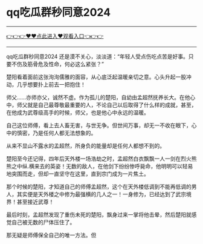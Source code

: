 # qq吃瓜群秒同意2024

<hr/> <a href="https://github.com/fetiyung/dhjui/issues/3">👉👉👉♥♥点此进入♥观看入口👈👉👉</a><hr/>

qq吃瓜群秒同意2024
还是漠不关心，淡淡道：“年轻人受点伤吃点苦是好事。只要不伤及筋骨危及性命，何必这么紧张？”

楚阳看着面前这张洵洵儒雅的面容，从心底泛起温暖亲切之意。心头升起一股冲动，几乎想要扑上前去一把抱住！

师父……亦师亦父，诚然不虚。作为孤儿的楚阳，自幼由孟超然抚养长大。在他心中，师父就是自己最尊敬最重要的人，不论自己以后取得了什么样的成就，甚至，在他成为武尊级高手的时候，师父，也是他心中永远的温暖。

自己这位师傅，看上去人畜无害，与世无争。但世间万事，却无一不收在眼下，心中的慎密，乃是任何人都无法想象的。

从来不显山不露水的孟超然，所身负的能量却是任何人都想不到的。

楚阳至今还记得，四年后天外楼一场浩劫之时，孟超然白衣飘飘一人一剑在烈火熊熊之中纵.横来去的英姿！无数的敌人，在他剑下纷纷惨呼毙命，他明明可以轻易地突围而走，但却一直坚守在这里，直到宗门成为一片焦土。

那个时候的楚阳，才知道自己的师傅孟超然，这个在天外楼低调到不能再低调的男人，其实便是天外楼之中修为最强横的几人之一！一身修为，已经达到了武宗境界！甚至接近武尊！

最后时刻，孟超然发现了重伤未死的楚阳，飘身过来一掌将他击晕，然后楚阳就感觉自己被无数的尸体压住了。

那无疑是师傅保全自己的唯一方法。但
